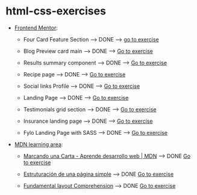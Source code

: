 # html-css-exercises

- [Frontend Mentor](https://www.frontendmentor.io/):

  - Four Card Feature Section --> DONE --> [go to exercise](https://paupalazzesi.github.io/html-css-exercises/four-card-feature-section-master)

  - Blog Preview card main --> DONE --> [Go to exercise](https://paupalazzesi.github.io/html-css-exercises/blog-preview-card-main)
 
  - Results summary component --> DONE --> [Go to exercise](https://paupalazzesi.github.io/html-css-exercises/frontendmentor-results-summary-component-main/results-summary-component-main)
 
  - Recipe page --> DONE -->  [Go to exercise](https://paupalazzesi.github.io/html-css-exercises/frontendmento-recipe-page-main)

  - Social links Profile --> DONE -->  [Go to exercise](https://paupalazzesi.github.io/html-css-exercises/social-links-profile-main)

  - Landing Page --> DONE -->  [Go to exercise](https://paupalazzesi.github.io/html-css-exercises/huddle-landing-page-with-single-introductory-section-master)

  - Testimonials grid section --> DONE -->  [Go to exercise](https://paupalazzesi.github.io/html-css-exercises/testimonials-grid-section-main)

  - Insurance landing page --> DONE -->  [Go to exercise](https://paupalazzesi.github.io/html-css-exercises/insure-landing-page-master)
 
  - Fylo Landing Page with SASS --> DONE --> [Go to exercise](https://paupalazzesi.github.io/html-css-exercises/fylo-dark-theme-landing-page-master)


- [MDN learning area](https://developer.mozilla.org/es/docs/Learn/Front-end_web_developer):
  
  - [Marcando una Carta - Aprende desarrollo web | MDN](https://developer.mozilla.org/es/docs/Learn/HTML/Introduction_to_HTML/Marking_up_a_letter)
  --> DONE  [Go to exercise](https://paupalazzesi.github.io/html-css-exercises/tree/main/letter-html-exercise)

  - [Estruturación de una página simple](https://developer.mozilla.org/es/docs/Learn/HTML/Introduction_to_HTML/Structuring_a_page_of_content)
  --> DONE [Go to exercise](https://github.com/paupalazzesi/html-css-exercises/tree/main/website-html-basicestructure)

  - [Fundamental layout Comprehension](https://developer.mozilla.org/en-US/docs/Learn/CSS/CSS_layout/Fundamental_Layout_Comprehension)
  --> DONE [Go to exercise](https://paupalazzesi.github.io/html-css-exercises/fundamental-layout-comprehension)


